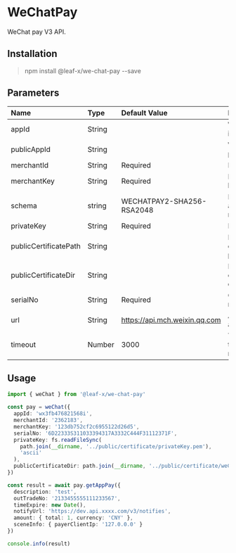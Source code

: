 # WeChatPay

WeChat pay V3 API.

## Installation

> npm install @leaf-x/we-chat-pay --save

## Parameters

| Name                  | Type   | Default Value                 | Description                       |
| :-------------------- | :----- | :---------------------------- | :-------------------------------- |
| appId                 | String |                               | WeChat app id.                    |
| publicAppId           | String |                               | WeChat public id.                 |
| merchantId            | String | Required                      | Merchant id.                      |
| merchantKey           | String | Required                      | Merchant key.                     |
| schema                | string | WECHATPAY2-SHA256-RSA2048     | Encryption algorithm mode.        |
| privateKey            | String | Required                      | Private key.                      |
| publicCertificatePath | String |                               | Public key certificate path.      |
| publicCertificateDir  | String |                               | Public key certificate directory. |
| serialNo              | String | Required                      | Certificate number.               |
| url                   | String | https://api.mch.weixin.qq.com | Api url address.                  |
| timeout               | Number | 3000                          | Timeout time, in milliseconds.    |

## Usage

```typescript
import { weChat } from '@leaf-x/we-chat-pay'

const pay = weChat({
  appId: 'wx3fb476821568i',
  merchantId: '2362183',
  merchantKey: '123db752cf2c6955122d26d5',
  serialNo: '6D22333S311033394317A3332C444F31112371F',
  privateKey: fs.readFileSync(
    path.join(__dirname, '../public/certificate/privateKey.pem'),
    'ascii'
  ),
  publicCertificateDir: path.join(__dirname, '../public/certificate/weChat')
})

const result = await pay.getAppPay({
  description: 'test',
  outTradeNo: '2133455555111233567',
  timeExpire: new Date(),
  notifyUrl: 'https://dev.api.xxxx.com/v3/notifies',
  amount: { total: 1, currency: 'CNY' },
  sceneInfo: { payerClientIp: '127.0.0.0' }
})

console.info(result)
```
